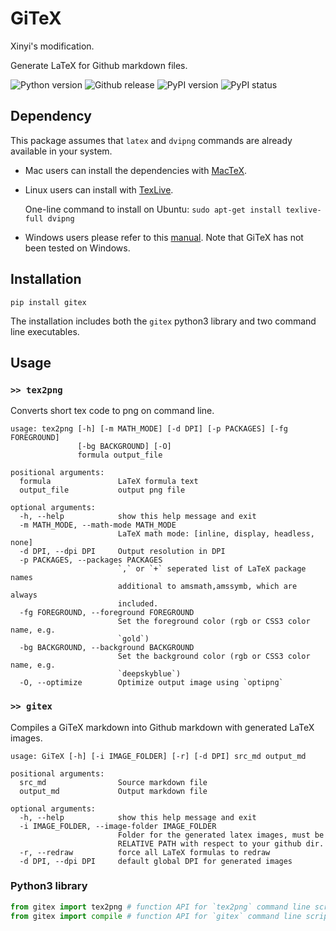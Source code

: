 # GiTeX

Xinyi's modification.

Generate LaTeX for Github markdown files. 

![Python version](https://img.shields.io/pypi/pyversions/GiTeX.svg)
![Github release](https://img.shields.io/github/release/LinxiFan/GiTeX.svg)
![PyPI version](https://img.shields.io/pypi/v/gitex.svg)
![PyPI status](https://img.shields.io/pypi/status/GiTeX.svg)

## Dependency

This package assumes that `latex` and `dvipng` commands are already available in your system. 

- Mac users can install the dependencies with [MacTeX](http://www.tug.org/mactex/). 

- Linux users can install with [TexLive](https://www.tug.org/texlive/). 
  
  One-line command to install on Ubuntu: `sudo apt-get install texlive-full dvipng`

- Windows users please refer to this [manual](https://www.tug.org/texlive/windows.html). Note that GiTeX has not been tested on Windows. 

## Installation 

`pip install gitex`

The installation includes both the `gitex` python3 library and two command line executables. 

## Usage

### `>> tex2png`

Converts short tex code to png on command line.

```
usage: tex2png [-h] [-m MATH_MODE] [-d DPI] [-p PACKAGES] [-fg FOREGROUND]
               [-bg BACKGROUND] [-O]
               formula output_file

positional arguments:
  formula               LaTeX formula text
  output_file           output png file

optional arguments:
  -h, --help            show this help message and exit
  -m MATH_MODE, --math-mode MATH_MODE
                        LaTeX math mode: [inline, display, headless, none]
  -d DPI, --dpi DPI     Output resolution in DPI
  -p PACKAGES, --packages PACKAGES
                        `,` or `+` seperated list of LaTeX package names
                        additional to amsmath,amssymb, which are always
                        included.
  -fg FOREGROUND, --foreground FOREGROUND
                        Set the foreground color (rgb or CSS3 color name, e.g.
                        `gold`)
  -bg BACKGROUND, --background BACKGROUND
                        Set the background color (rgb or CSS3 color name, e.g.
                        `deepskyblue`)
  -O, --optimize        Optimize output image using `optipng`
```

### `>> gitex`

Compiles a GiTeX markdown into Github markdown with generated LaTeX images. 

```
usage: GiTeX [-h] [-i IMAGE_FOLDER] [-r] [-d DPI] src_md output_md

positional arguments:
  src_md                Source markdown file
  output_md             Output markdown file

optional arguments:
  -h, --help            show this help message and exit
  -i IMAGE_FOLDER, --image-folder IMAGE_FOLDER
                        Folder for the generated latex images, must be
                        RELATIVE PATH with respect to your github dir.
  -r, --redraw          force all LaTeX formulas to redraw
  -d DPI, --dpi DPI     default global DPI for generated images
```


### Python3 library


```python
from gitex import tex2png # function API for `tex2png` command line script 
from gitex import compile # function API for `gitex` command line script
```
